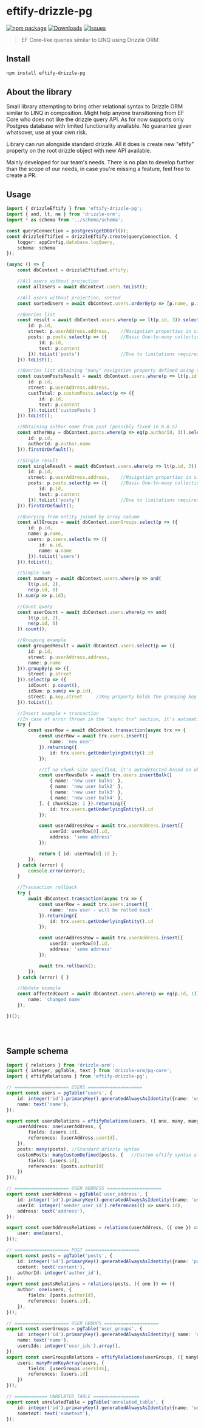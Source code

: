 # eftify-drizzle-pg

[![npm package][npm-img]][npm-url]
[![Downloads][downloads-img]][downloads-url]
[![Issues][issues-img]][issues-url]

> EF Core-like queries similar to LINQ using Drizzle ORM

## Install

```bash
npm install eftify-drizzle-pg
```

## About the library
Small library attempting to bring other relational syntax to Drizzle ORM similar to LINQ in composition. Might help anyone transitioning from EF Core who does not like the drizzle query API. As for now supports only Postgres database with limited functionality available. No guarantee given whatsover, use at your own risk.

Library can run alongside standard drizzle. All it does is create new "eftify" property on the root drizzle object with new API available.

Mainly developed for our team's needs. There is no plan to develop further than the scope of our needs, in case you're missing a feature, feel free to create a PR.

## Usage

```ts
import { drizzleEftify } from 'eftify-drizzle-pg';
import { and, lt, ne } from 'drizzle-orm';
import * as schema from '../schema/schema';

const queryConnection = postgres(getDbUrl());
const drizzleEftified = drizzleEftify.create(queryConnection, {
	logger: appConfig.database.logQuery,
	schema: schema
});

(async () => {
    const dbContext = drizzleEftified.eftify;

    //All users without projection
    const allUsers = await dbContext.users.toList();

    //All users without projection, sorted
    const sortedUsers = await dbContext.users.orderBy(p => [p.name, p.id]).toList();

    //Queries list
    const result = await dbContext.users.where(p => lt(p.id, 3)).select(p => ({
        id: p.id,
        street: p.userAddress.address,    //Navigation properties in similar manner like in EF
        posts: p.posts.select(p => ({     //Basic One-to-many collection support
            id: p.id,
            text: p.content
        })).toList('posts')               //Due to limitations requires name specification
    })).toList();

    //Queries list obtaining "many" navigation property defined using the {manyCustomDefined} syntax
    const customPostsResult = await dbContext.users.where(p => lt(p.id, 90)).select(p => ({
        id: p.id,
        street: p.userAddress.address,
        custTotal: p.customPosts.select(p => ({
            id: p.id,
            text: p.content
        })).toList('customPosts')
    })).toList();

    //Obtaining author name from post (possibly fixed in 0.0.5)
    const otherWay = dbContext.posts.where(p => eq(p.authorId, 3)).select(p => ({
        id: p.id,
        authorId: p.author.name
    })).firstOrDefault();

    //Single result
    const singleResult = await dbContext.users.where(p => lt(p.id, 3)).select(p => ({
        id: p.id,
        street: p.userAddress.address,    //Navigation properties in similar manner like in EF
        posts: p.posts.select(p => ({     //Basic One-to-many collection support
            id: p.id,
            text: p.content
        })).toList('posty')               //Due to limitations requires name specification
    })).firstOrDefault();

    //Querying from entity joined by array column
    const allGroups = await dbContext.userGroups.select(p => ({
        id: p.id,
        name: p.name,
        users: p.users.select(u => ({
            id: u.id,
            name: u.name
        })).toList('users')
    })).toList();

    //Simple sum
    const summary = await dbContext.users.where(p => and(
        lt(p.id, 2),
        ne(p.id, 0)
    )).sum(p => p.id);

    //Count query
    const userCount = await dbContext.users.where(p => and(
        lt(p.id, 2),
        ne(p.id, 0)
    )).count();

    //Grouping example
    const groupedResult = await dbContext.users.select(p => ({
        id: p.id,
        street: p.userAddress.address,  
        name: p.name
    })).groupBy(p => ({
        street: p.street
    })).select(p => ({
        idCount: p.count(),
        idSum: p.sum(p => p.id),
        street: p.key.street     //Key property holds the grouping key similar to EF Core
    })).toList();

    //Insert example + transaction
    //In case of error thrown in the "async trx" section, it's automatically rolled back
    try {
        const userRow = await dbContext.transaction(async trx => {
            const userRow = await trx.users.insert({
                name: 'new user'
            }).returning({
                id: trx.users.getUnderlyingEntity().id
            });

            //If no chunk size specified, it's autodetected based on object size and PG default parameter count
            const userRowsBulk = await trx.users.insertBulk([
                { name: 'new user bulk1' },
                { name: 'new user bulk2' },
                { name: 'new user bulk3' },
                { name: 'new user bulk4' },
            ], { chunkSize: 1 }).returning({
                id: trx.users.getUnderlyingEntity().id
            });

            const userAddressRow = await trx.userAddress.insert({
                userId: userRow[0].id,
                address: 'some address'
            });

            return { id: userRow[0].id };
        });
    } catch (error) {
        console.error(error);
    }

    //Transaction rollback
    try {
        await dbContext.transaction(async trx => {
            const userRow = await trx.users.insert({
                name: 'new user - will be rolled back'
            }).returning({
                id: trx.users.getUnderlyingEntity().id
            });

            const userAddressRow = await trx.userAddress.insert({
                userId: userRow[0].id,
                address: 'some address'
            });

            await trx.rollback();
        });
    } catch (error) { }

    //Update example
    const affectedCount = await dbContext.users.where(p => eq(p.id, 1)).update({
        name: 'changed name'
    });

})();





```

## Sample schema

```ts
import { relations } from 'drizzle-orm';
import { integer, pgTable, text } from 'drizzle-orm/pg-core';
import { eftifyRelations } from 'eftify-drizzle-pg';

// ==================== USERS ====================
export const users = pgTable('users', {
	id: integer('id').primaryKey().generatedAlwaysAsIdentity({name: 'users_id_seq'}),
	name: text('name'),
});

export const usersRelations = eftifyRelations(users, ({ one, many, manyCustomDefined }) => ({
    userAddress: one(userAddress, {
        fields: [users.id],
        references: [userAddress.userId],
    }),
    posts: many(posts), //Standard drizzle syntax
    customPosts: manyCustomDefined(posts, {   //Custom eftify syntax allowing navigation specification
        fields: [users.id],
        references: [posts.authorId]
    })
}));

// ==================== USER ADDRESS ====================
export const userAddress = pgTable('user_address', {
	id: integer('id').primaryKey().generatedAlwaysAsIdentity({name: 'user_address_id_seq'}),
	userId: integer('sender_user_id').references(() => users.id),
	address: text('address'),
});

export const userAddressRelations = relations(userAddress, ({ one }) => ({
	user: one(users),
}));

// ==================== POST ====================
export const posts = pgTable('posts', {
	id: integer('id').primaryKey().generatedAlwaysAsIdentity({name: 'posts_id_seq'}),
	content: text('content'),
	authorId: integer('author_id'),
});
export const postsRelations = relations(posts, ({ one }) => ({
	author: one(users, {
		fields: [posts.authorId],
		references: [users.id],
	}),
}));

// ==================== USER GROUPS ====================
export const userGroups = pgTable('user_groups', {
    id: integer('id').primaryKey().generatedAlwaysAsIdentity({ name: 'user_groups_id_seq' }),
    name: text('name'),
    usersIds: integer('user_ids').array(),
});
export const userGroupsRelations = eftifyRelations(userGroups, ({ manyFromKeyArray }) => ({
    users: manyFromKeyArray(users, {
        fields: [userGroups.usersIds],
        references: [users.id]
    })
}));

// ============ UNRELATED TABLE =================
export const unrelatedTable = pgTable('unrelated_table', {
	id: integer('id').primaryKey().generatedAlwaysAsIdentity({name: 'unrelated_table_id_seq'}),
	sometext: text('sometext'),
});
```



[build-img]:https://github.com/brunolau/eftify-drizzle-pg/actions/workflows/release.yml/badge.svg
[build-url]:https://github.com/brunolau/eftify-drizzle-pg/actions/workflows/release.yml
[downloads-img]:https://img.shields.io/npm/dt/eftify-drizzle-pg
[downloads-url]:https://www.npmtrends.com/eftify-drizzle-pg
[npm-img]:https://img.shields.io/npm/v/eftify-drizzle-pg
[npm-url]:https://www.npmjs.com/package/eftify-drizzle-pg
[issues-img]:https://img.shields.io/github/issues/brunolau/eftify-drizzle-pg
[issues-url]:https://github.com/brunolau/eftify-drizzle-pg/issues
